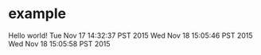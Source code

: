 # example


Hello world!
Tue Nov 17 14:32:37 PST 2015
Wed Nov 18 15:05:46 PST 2015
Wed Nov 18 15:05:58 PST 2015
